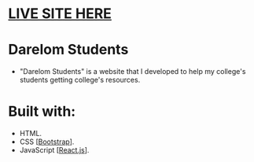 # [LIVE SITE HERE](https://iabdwahab.github.io/darelom-students/)

# Darelom Students

- "Darelom Students" is a website that I developed to help my college's students getting college's resources.

# Built with:

- HTML.
- CSS [[Bootstrap](https://getbootstrap.com/)].
- JavaScript [[React.js](https://react.dev/)].
